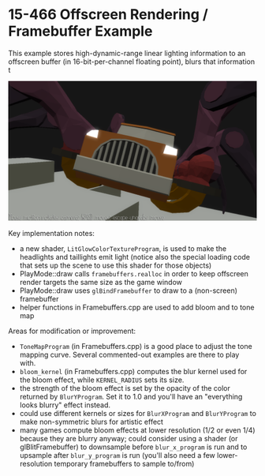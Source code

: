 # 15-466 Offscreen Rendering / Framebuffer Example

This example stores high-dynamic-range linear lighting information to an offscreen buffer (in 16-bit-per-channel floating point), blurs that information t

![Screen Shot](screenshot.png)

Key implementation notes:
 - a new shader, `LitGlowColorTextureProgram`, is used to make the headlights and taillights emit light (notice also the special loading code that sets up the scene to use this shader for those objects)
 - PlayMode::draw calls `framebuffers.realloc` in order to keep offscreen render targets the same size as the game window
 - PlayMode::draw uses `glBindFramebuffer` to draw to a (non-screen) framebuffer
 - helper functions in Framebuffers.cpp are used to add bloom and to tone map

Areas for modification or improvement:
 - `ToneMapProgram` (in Framebuffers.cpp) is a good place to adjust the tone mapping curve. Several commented-out examples are there to play with.
 - `bloom_kernel` (in Framebuffers.cpp) computes the blur kernel used for the bloom effect, while `KERNEL_RADIUS` sets its size.
 - the strength of the bloom effect is set by the opacity of the color returned by `BlurYProgram`. Set it to 1.0 and you'll have an "everything looks blurry" effect instead.
 - could use different kernels or sizes for `BlurXProgram` and `BlurYProgram` to make non-symmetric blurs for artistic effect
 - many games compute bloom effects at lower resolution (1/2 or even 1/4) because they are blurry anyway; could consider using a shader (or glBlitFramebuffer) to downsample before `blur_x_program` is run and to upsample after `blur_y_program` is run (you'll also need a few lower-resolution temporary framebuffers to sample to/from)

